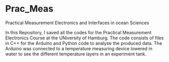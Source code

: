# Prac_Meas
Practical Measurement Electronics and Interfaces in ocean Sciences

In this Repository, I saved all the codes for the Practical Measurement Electronics Course at the UNiversity of Hamburg.
The code consists of files in C++ for the Arduino and Python code to analyse the produced data.
The Arduino was connected to a temperature measuring device lowered in water to see the different temperature layers in an experiment tank.
